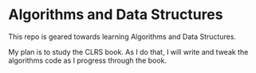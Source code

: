 # Algorithms and Data Structures

This repo is geared towards learning Algorithms and Data Structures.

My plan is to study the CLRS book. As I do that, I will write and tweak the algorithms code as I progress through the book.